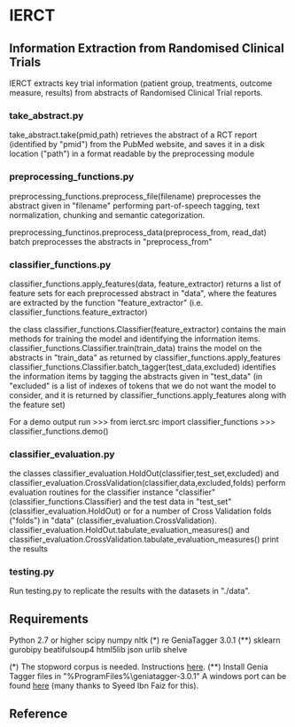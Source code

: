 IERCT
=====
## Information Extraction from Randomised Clinical Trials

IERCT extracts key trial information (patient group, treatments, outcome measure, results) from abstracts of Randomised
Clinical Trial reports.


### take_abstract.py ###

take_abstract.take(pmid,path) retrieves the abstract of a RCT report (identified by "pmid") from the PubMed website, 
and saves it in a disk location ("path") in a format readable by the preprocessing module

### preprocessing_functions.py ###

preprocessing_functions.preprocess_file(filename) preprocesses the abstract given in "filename" performing part-of-speech
tagging, text normalization, chunking and semantic categorization.

preprocessing_functinos.preprocess_data(preprocess_from, read_dat) batch preprocesses the abstracts in "preprocess_from"

### classifier_functions.py ###

classifier_functions.apply_features(data, feature_extractor) returns a list of feature sets for each preprocessed abstract
in "data", where the features are extracted by the function "feature_extractor" (i.e. classifier_functions.feature_extractor)

the class classifier_functions.Classifier(feature_extractor) contains the main methods for training the model and identifying 
the information items. 
classifier_functions.Classifier.train(train_data) trains the model on the abstracts in "train_data" as returned by classifier_functions.apply_features
classifier_functions.Classifier.batch_tagger(test_data,excluded) identifies the information items by tagging the abstracts given
in "test_data" (in "excluded" is a list of indexes of tokens that we do not want the model to consider, and it is returned by
classifier_functions.apply_features along with the feature set)

For a demo output run
	>>> from ierct.src import classifier_functions
	>>> classifier_functions.demo()

### classifier_evaluation.py ###

the classes classifier_evaluation.HoldOut(classifier,test_set,excluded) and classifier_evaluation.CrossValidation(classifier,data,excluded,folds) 
perform evaluation routines for the classifier instance "classifier" (classifier_functions.Classifier) and the test data in 
"test_set" (classifier_evaluation.HoldOut) or for a number of Cross Validation folds ("folds") in "data" (classifier_evaluation.CrossValidation).
classifier_evaluation.HoldOut.tabulate_evaluation_measures() and classifier_evaluation.CrossValidation.tabulate_evaluation_measures()
print the results

### testing.py ###

Run testing.py to replicate the results with the datasets in "./data".


## Requirements ##
Python 2.7 or higher
scipy
numpy
nltk (*)
re
GeniaTagger 3.0.1 (**)
sklearn
gurobipy 
beatifulsoup4
html5lib
json
urlib
shelve

(*) The stopword corpus is needed. Instructions [here](http://www.nltk.org/data.html).
(**) Install Genia Tagger files in "%ProgramFiles%\geniatagger-3.0.1"
	A windows port can be found [here](http://syeedibnfaiz.blogspot.co.uk/2011/07/porting-genia-pos-tagger-301-to-windows.html)
	(many thanks to Syeed Ibn Faiz for this).


## Reference ##
